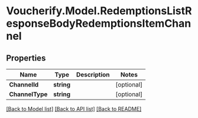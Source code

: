 # Voucherify.Model.RedemptionsListResponseBodyRedemptionsItemChannel

## Properties

Name | Type | Description | Notes
------------ | ------------- | ------------- | -------------
**ChannelId** | **string** |  | [optional] 
**ChannelType** | **string** |  | [optional] 

[[Back to Model list]](../README.md#documentation-for-models) [[Back to API list]](../README.md#documentation-for-api-endpoints) [[Back to README]](../README.md)

